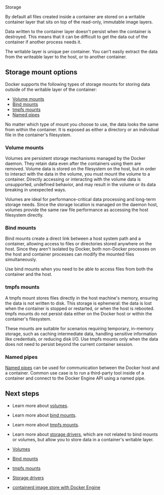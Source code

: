 Storage


By default all files created inside a container are stored on a writable
container layer that sits on top of the read-only, immutable image layers.

Data written to the container layer doesn't persist when the container is
destroyed. This means that it can be difficult to get the data out of the
container if another process needs it.

The writable layer is unique per container. You can't easily extract the data
from the writeable layer to the host, or to another container.

## Storage mount options

Docker supports the following types of storage mounts for storing data outside
of the writable layer of the container:

- [Volume mounts](#volume-mounts)
- [Bind mounts](#bind-mounts)
- [tmpfs mounts](#tmpfs-mounts)
- [Named pipes](#named-pipes)

No matter which type of mount you choose to use, the data looks the same from
within the container. It is exposed as either a directory or an individual file
in the container's filesystem.

### Volume mounts

Volumes are persistent storage mechanisms managed by the Docker daemon. They
retain data even after the containers using them are removed. Volume data is
stored on the filesystem on the host, but in order to interact with the data in
the volume, you must mount the volume to a container. Directly accessing or
interacting with the volume data is unsupported, undefined behavior, and may
result in the volume or its data breaking in unexpected ways.

Volumes are ideal for performance-critical data processing and long-term
storage needs. Since the storage location is managed on the daemon host,
volumes provide the same raw file performance as accessing the host filesystem
directly.

### Bind mounts

Bind mounts create a direct link between a host system path and a container,
allowing access to files or directories stored anywhere on the host. Since they
aren't isolated by Docker, both non-Docker processes on the host and container
processes can modify the mounted files simultaneously.

Use bind mounts when you need to be able to access files from both the
container and the host.

### tmpfs mounts

A tmpfs mount stores files directly in the host machine's memory, ensuring the
data is not written to disk. This storage is ephemeral: the data is lost when
the container is stopped or restarted, or when the host is rebooted. tmpfs
mounts do not persist data either on the Docker host or within the container's
filesystem.

These mounts are suitable for scenarios requiring temporary, in-memory storage,
such as caching intermediate data, handling sensitive information like
credentials, or reducing disk I/O. Use tmpfs mounts only when the data does not
need to persist beyond the current container session.

### Named pipes

[Named pipes](https://docs.microsoft.com/en-us/windows/desktop/ipc/named-pipes)
can be used for communication between the Docker host and a container. Common
use case is to run a third-party tool inside of a container and connect to the
Docker Engine API using a named pipe.

## Next steps

- Learn more about [volumes](./volumes.md).
- Learn more about [bind mounts](./bind-mounts.md).
- Learn more about [tmpfs mounts](./tmpfs.md).
- Learn more about [storage drivers](/engine/storage/drivers/), which
  are not related to bind mounts or volumes, but allow you to store data in a
  container's writable layer.



- [Volumes](https://docs.docker.com/engine/storage/volumes/)

- [Bind mounts](https://docs.docker.com/engine/storage/bind-mounts/)

- [tmpfs mounts](https://docs.docker.com/engine/storage/tmpfs/)

- [Storage drivers](https://docs.docker.com/engine/storage/drivers/)

- [containerd image store with Docker Engine](https://docs.docker.com/engine/storage/containerd/)
